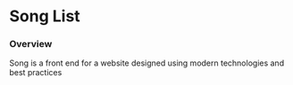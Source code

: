 <h1>Song List</h1>
<h3>Overview</h3>
<p>Song is a front end for a website designed using modern technologies and best practices</p>
